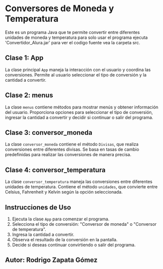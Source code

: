 # Conversores de Moneda y Temperatura

Este es un programa Java que te permite convertir entre diferentes unidades de moneda y temperatura para solo usar el programa ejecuta 'Convertidor_Alura.jar' para ver el codigo fuente vea la carpeta src.

## Clase 1: App

La clase principal `App` maneja la interacción con el usuario y coordina las conversiones. Permite al usuario seleccionar el tipo de conversión y la cantidad a convertir.

## Clase 2: menus

La clase `menus` contiene métodos para mostrar menús y obtener información del usuario. Proporciona opciones para seleccionar el tipo de conversión, ingresar la cantidad a convertir y decidir si continuar o salir del programa.

## Clase 3: conversor_moneda

La clase `conversor_moneda` contiene el método `Divisas`, que realiza conversiones entre diferentes divisas. Se basa en tasas de cambio predefinidas para realizar las conversiones de manera precisa.

## Clase 4: conversor_temperatura

La clase `conversor_temperatura` maneja las conversiones entre diferentes unidades de temperatura. Contiene el método `unidades`, que convierte entre Celsius, Fahrenheit y Kelvin según la opción seleccionada.

## Instrucciones de Uso

1. Ejecuta la clase `App` para comenzar el programa.
2. Selecciona el tipo de conversión: "Conversor de moneda" o "Conversor de temperatura".
3. Ingresa la cantidad a convertir.
4. Observa el resultado de la conversión en la pantalla.
5. Decide si deseas continuar convirtiendo o salir del programa.
 
 ## Autor: Rodrigo Zapata Gómez